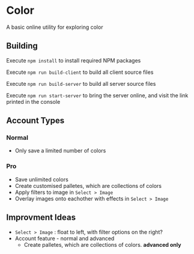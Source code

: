 # Color

A basic online utility for exploring color

## Building
Execute `npm install` to install required NPM packages

Execute `npm run build-client` to build all client source files

Execute `npm run build-server` to build all server source files

Execute `npm run start-server` to bring the server online, and visit the link printed in the console

## Account Types

### Normal
- Only save a limited number of colors

### Pro
- Save unlimited colors
- Create customised palletes, which are collections of colors
- Apply filters to image in `Select > Image`
- Overlay images onto eachother with effects in `Select > Image`

## Improvment Ideas
- `Select > Image` : float to left, with filter options on the right?
- Account feature - normal and advanced
  - Create palletes, which are collections of colors. **advanced only**